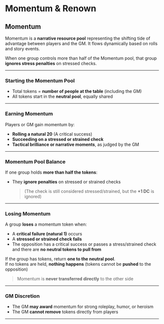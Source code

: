 # Momentum & Renown

## Momentum

Momentum is a **narrative resource pool** representing the shifting tide of advantage between players and the GM. It flows dynamically based on rolls and story events.

When one group controls more than half of the Momentum pool, that group **ignores stress penalties** on stressed checks.

---

### Starting the Momentum Pool

- Total tokens = **number of people at the table** (including the GM)
- All tokens start in the **neutral pool**, equally shared

---

### Earning Momentum

Players or GM gain momentum by:

- **Rolling a natural 20** (A critical success)
- **Succeeding on a stressed or strained check**
- **Tactical brilliance or narrative moments**, as judged by the GM

---

### Momentum Pool Balance

If one group holds **more than half the tokens**:

- They **ignore penalties** on stressed or strained checks  
  > (The check is still considered stressed/strained, but the **+1 DC** is ignored)

---

### Losing Momentum

A group **loses** a momentum token when:

- A **critical failure (natural 1)** occurs  
- A **stressed or strained check fails**
- The opposition has a critical success or passes a stress/strained check and there are **no neutral tokens to pull from**

If the group has tokens, return **one to the neutral pool**.  
If no tokens are held, **nothing happens** (tokens cannot be **pushed** to the opposition)

> Momentum is **never transferred directly** to the other side

---

### GM Discretion

- The GM **may award** momentum for strong roleplay, humor, or heroism
- The GM **cannot remove** tokens directly from players

---
